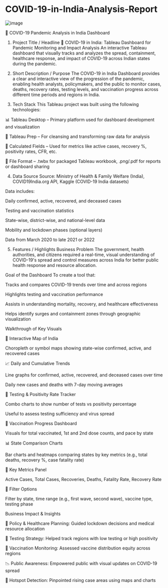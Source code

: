 # COVID-19-in-India-Analysis-Report
![image](https://github.com/user-attachments/assets/9692b8d3-a691-4a7e-b88e-8a73341a34cd)


🦠 COVID-19 Pandemic Analysis in India Dashboard
1. Project Title / Headline
🦠 COVID-19 in India: Tableau Dashboard for Pandemic Monitoring and Impact Analysis
An interactive Tableau dashboard that visually tracks and analyzes the spread, containment, healthcare response, and impact of COVID-19 across Indian states during the pandemic.

2. Short Description / Purpose
The COVID-19 in India Dashboard provides a clear and interactive view of the progression of the pandemic, enabling health analysts, policymakers, and the public to monitor cases, deaths, recovery rates, testing levels, and vaccination progress across different time periods and regions in India.

3. Tech Stack
This Tableau project was built using the following technologies:

📊 Tableau Desktop – Primary platform used for dashboard development and visualization

📂 Tableau Prep – For cleansing and transforming raw data for analysis

🧮 Calculated Fields – Used for metrics like active cases, recovery %, positivity rates, CFR, etc.

📁 File Format – .twbx for packaged Tableau workbook, .png/.pdf for reports or dashboard sharing

4. Data Source
Source: Ministry of Health & Family Welfare (India), COVID19India.org API, Kaggle (COVID-19 India datasets)

Data includes:

Daily confirmed, active, recovered, and deceased cases

Testing and vaccination statistics

State-wise, district-wise, and national-level data

Mobility and lockdown phases (optional layers)

Data from March 2020 to late 2021 or 2022

5. Features / Highlights
Business Problem
The government, health authorities, and citizens required a real-time, visual understanding of COVID-19's spread and control measures across India for better public health response and resource allocation.

Goal of the Dashboard
To create a tool that:

Tracks and compares COVID-19 trends over time and across regions

Highlights testing and vaccination performance

Assists in understanding mortality, recovery, and healthcare effectiveness

Helps identify surges and containment zones through geographic visualization

Walkthrough of Key Visuals

📍 Interactive Map of India

Choropleth or symbol maps showing state-wise confirmed, active, and recovered cases

📈 Daily and Cumulative Trends

Line graphs for confirmed, active, recovered, and deceased cases over time

Daily new cases and deaths with 7-day moving averages

🧪 Testing & Positivity Rate Tracker

Combo charts to show number of tests vs positivity percentage

Useful to assess testing sufficiency and virus spread

💉 Vaccination Progress Dashboard

Visuals for total vaccinated, 1st and 2nd dose counts, and pace by state

📊 State Comparison Charts

Bar charts and heatmaps comparing states by key metrics (e.g., total deaths, recovery %, case fatality rate)

🧮 Key Metrics Panel

Active Cases, Total Cases, Recoveries, Deaths, Fatality Rate, Recovery Rate

📆 Filter Options

Filter by state, time range (e.g., first wave, second wave), vaccine type, testing phase

Business Impact & Insights

🏥 Policy & Healthcare Planning: Guided lockdown decisions and medical resource allocation

🧪 Testing Strategy: Helped track regions with low testing or high positivity

🧬 Vaccination Monitoring: Assessed vaccine distribution equity across regions

📉 Public Awareness: Empowered public with visual updates on COVID-19 spread

📍 Hotspot Detection: Pinpointed rising case areas using maps and charts

